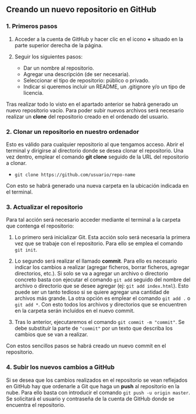 ## Creando un nuevo repositorio en GitHub ##

### 1. Primeros pasos ###

1. Acceder a la cuenta de GitHub y hacer clic en el icono **+** situado en la parte superior derecha de la página.

2. Seguir los siguientes pasos:
    *  Dar un nombre al repositorio.
    *  Agregar una descripción (de ser necesaria).
    *  Seleccionar el tipo de repositorio: público o privado.
    *  Indicar si queremos incluír un README, un .gitignore y/o un tipo de licencia.

Tras realizar todo lo visto en el apartado anterior se habrá generado un nuevo repositorio vacío. Para poder subir nuevos archivos será necesario realizar un **clone** del repositorio creado en el ordenado del usuario.

### 2. Clonar un repositorio en nuestro ordenador ###

Esto es válido para cualquier repositorio al que tengamos acceso. Abrir el terminal y dirigirse al directorio donde se desea clonar el repositorio. Una vez dentro, emplear el comando **git clone** seguido de la URL del repositorio a clonar.

   * `git clone https://github.com/usuario/repo-name`

Con esto se habrá generado una nueva carpeta en la ubicación indicada en el terminal. 

### 3. Actualizar el repositorio ###

Para tal acción será necesario acceder mediante el terminal a la carpeta que contenga el repositorio:
   1. Lo primero será inicializar Git. Esta acción solo será necesaria la primera vez que se trabaje con el repositorio. Para ello se emplea el comando `git init`.
   
   2. Lo segundo será realizar el llamado **commit**. Para ello es necesario indicar los cambios a realizar (agregar ficheros, borrar ficheros, agregar directorios, etc.). Si solo se va a agregar un archivo o directorio concreto basta con ejecutar el comando `git add` seguido del nombre del archivo o directorio que se desee agregar (ej: `git add index.html`). Esto puede ser un tanto tedioso si se quiere agregar una cantidad de archivos más grande. La otra opción es emplear el comando `git add .` o `git add *`. Con esto todos los archivos y directorios que se encuentren en la carpeta serán incluídos en el nuevo commit.
   
   3. Tras lo anterior, ejecutaremos el comando `git commit -m "commit"`. Se debe substituír la parte de `"commit"` por un texto que describa los cambios que se van a realizar.
  
Con estos sencillos pasos se habrá creado un nuevo commit en el repositorio. 

### 4. Subir los nuevos cambios a GitHub ###
  
Si se desea que los cambios realizados en el repositorio se vean reflejados en GitHub hay que ordenarle a Git que haga un **push** al repositorio en la nube. Para ello basta con introducir el comando `git push -u origin master`. Se solicitará el usuario y contraseña de la cuenta de GitHub donde se encuentra el repositorio.

<br>